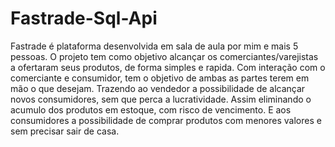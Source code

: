 # Fastrade-Sql-Api

Fastrade é plataforma desenvolvida em sala de aula por mim e mais 5 pessoas. 
O projeto tem como objetivo alcançar os comerciantes/varejistas a ofertaram seus
produtos, de forma simples e rapida. Com interação com o comerciante e
consumidor, tem o objetivo de ambas as partes terem em mão o que desejam.
Trazendo ao vendedor a possibilidade de alcançar novos consumidores, sem que perca a
lucratividade. Assim eliminando o acumulo dos produtos em estoque, com risco de vencimento. E
aos consumidores a possibilidade de comprar produtos com menores valores e sem precisar sair de
casa.
